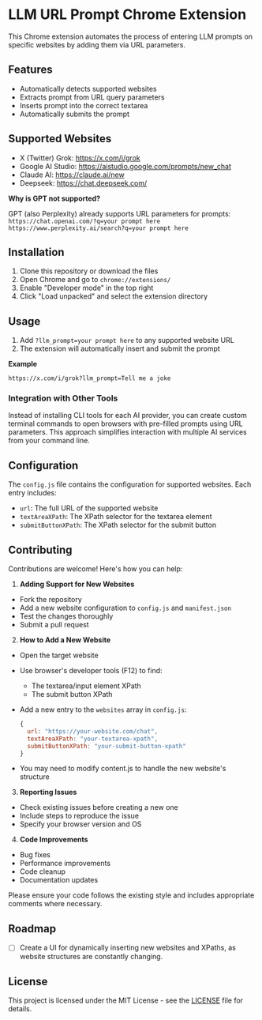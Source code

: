 # LLM URL Prompt Chrome Extension

This Chrome extension automates the process of entering LLM prompts on specific websites by adding them via URL parameters.

## Features

- Automatically detects supported websites
- Extracts prompt from URL query parameters
- Inserts prompt into the correct textarea
- Automatically submits the prompt

## Supported Websites

- X (Twitter) Grok: https://x.com/i/grok
- Google AI Studio: https://aistudio.google.com/prompts/new_chat
- Claude AI: https://claude.ai/new
- Deepseek: https://chat.deepseek.com/

**Why is GPT not supported?**

GPT (also Perplexity) already supports URL parameters for prompts:
`https://chat.openai.com/?q=your prompt here`
`https://www.perplexity.ai/search?q=your prompt here`

## Installation

1. Clone this repository or download the files
2. Open Chrome and go to `chrome://extensions/`
3. Enable "Developer mode" in the top right
4. Click "Load unpacked" and select the extension directory

## Usage

1. Add `?llm_prompt=your prompt here` to any supported website URL
2. The extension will automatically insert and submit the prompt

**Example**

```
https://x.com/i/grok?llm_prompt=Tell me a joke
```

### Integration with Other Tools

Instead of installing CLI tools for each AI provider, you can create custom terminal commands to open browsers with pre-filled prompts using URL parameters. This approach simplifies interaction with multiple AI services from your command line.

## Configuration

The `config.js` file contains the configuration for supported websites. Each entry includes:

- `url`: The full URL of the supported website
- `textAreaXPath`: The XPath selector for the textarea element
- `submitButtonXPath`: The XPath selector for the submit button

## Contributing

Contributions are welcome! Here's how you can help:

1. **Adding Support for New Websites**

- Fork the repository
- Add a new website configuration to `config.js` and `manifest.json`
- Test the changes thoroughly
- Submit a pull request

2. **How to Add a New Website**

- Open the target website
- Use browser's developer tools (F12) to find:
  - The textarea/input element XPath
  - The submit button XPath
- Add a new entry to the `websites` array in `config.js`:

  ```javascript
  {
    url: "https://your-website.com/chat",
    textAreaXPath: "your-textarea-xpath",
    submitButtonXPath: "your-submit-button-xpath"
  }
  ```

- You may need to modify content.js to handle the new website's structure

3. **Reporting Issues**

- Check existing issues before creating a new one
- Include steps to reproduce the issue
- Specify your browser version and OS

4. **Code Improvements**

- Bug fixes
- Performance improvements
- Code cleanup
- Documentation updates

Please ensure your code follows the existing style and includes appropriate comments where necessary.

## Roadmap

- [ ] Create a UI for dynamically inserting new websites and XPaths, as website structures are constantly changing.

## License

This project is licensed under the MIT License - see the [LICENSE](LICENSE) file for details.
